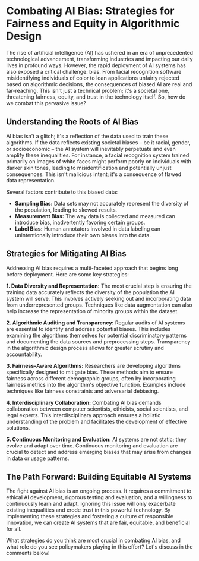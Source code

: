 # Combating AI Bias: Strategies for Fairness and Equity in Algorithmic Design

The rise of artificial intelligence (AI) has ushered in an era of unprecedented technological advancement, transforming industries and impacting our daily lives in profound ways.  However, the rapid deployment of AI systems has also exposed a critical challenge: bias.  From facial recognition software misidentifying individuals of color to loan applications unfairly rejected based on algorithmic decisions, the consequences of biased AI are real and far-reaching.  This isn't just a technical problem; it's a societal one, threatening fairness, equity, and trust in the technology itself.  So, how do we combat this pervasive issue?

## Understanding the Roots of AI Bias

AI bias isn't a glitch; it's a reflection of the data used to train these algorithms.  If the data reflects existing societal biases – be it racial, gender, or socioeconomic – the AI system will inevitably perpetuate and even amplify these inequalities. For instance, a facial recognition system trained primarily on images of white faces might perform poorly on individuals with darker skin tones, leading to misidentification and potentially unjust consequences.  This isn't malicious intent; it's a consequence of flawed data representation.

Several factors contribute to this biased data:

* **Sampling Bias:**  Data sets may not accurately represent the diversity of the population, leading to skewed results.
* **Measurement Bias:** The way data is collected and measured can introduce bias, inadvertently favoring certain groups.
* **Label Bias:**  Human annotators involved in data labeling can unintentionally introduce their own biases into the data.

## Strategies for Mitigating AI Bias

Addressing AI bias requires a multi-faceted approach that begins long before deployment.  Here are some key strategies:

**1. Data Diversity and Representation:** The most crucial step is ensuring the training data accurately reflects the diversity of the population the AI system will serve.  This involves actively seeking out and incorporating data from underrepresented groups.  Techniques like data augmentation can also help increase the representation of minority groups within the dataset.

**2. Algorithmic Auditing and Transparency:**  Regular audits of AI systems are essential to identify and address potential biases. This includes examining the algorithms themselves for potential discriminatory patterns and documenting the data sources and preprocessing steps.  Transparency in the algorithmic design process allows for greater scrutiny and accountability.

**3. Fairness-Aware Algorithms:**  Researchers are developing algorithms specifically designed to mitigate bias.  These methods aim to ensure fairness across different demographic groups, often by incorporating fairness metrics into the algorithm's objective function.  Examples include techniques like fairness constraints and adversarial debiasing.

**4. Interdisciplinary Collaboration:**  Combating AI bias demands collaboration between computer scientists, ethicists, social scientists, and legal experts.  This interdisciplinary approach ensures a holistic understanding of the problem and facilitates the development of effective solutions.

**5. Continuous Monitoring and Evaluation:**  AI systems are not static; they evolve and adapt over time. Continuous monitoring and evaluation are crucial to detect and address emerging biases that may arise from changes in data or usage patterns.

##  The Path Forward: Building Equitable AI Systems

The fight against AI bias is an ongoing process.  It requires a commitment to ethical AI development, rigorous testing and evaluation, and a willingness to continuously learn and adapt.  Ignoring this issue will only exacerbate existing inequalities and erode trust in this powerful technology.  By implementing these strategies and fostering a culture of responsible innovation, we can create AI systems that are fair, equitable, and beneficial for all.


What strategies do you think are most crucial in combating AI bias, and what role do you see policymakers playing in this effort?  Let's discuss in the comments below!
